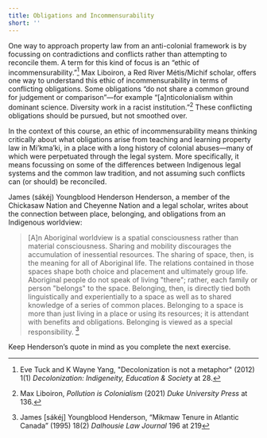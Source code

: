 ```yaml
---
title: Obligations and Incommensurability
short: ''
---
```


One way to approach property law from an anti-colonial framework is by focussing on contradictions and conflicts rather than attempting to reconcile them. A term for this kind of focus is an “ethic of incommensurability.”[^tuckyang] Max Liboiron, a Red River Métis/Michif scholar, offers one way to understand this ethic of incommensurability in terms of conflicting obligations. Some obligations “do not share a common ground for judgement or comparison”—for example “[a]nticolonialism within dominant science. Diversity work in a racist institution.”[^liboiron] These conflicting obligations should be pursued, but not smoothed over. 

In the context of this course, an ethic of incommensurability means thinking critically about what obligations arise from teaching and learning property law in Mi’kma’ki, in a place with a long history of colonial abuses—many of which were perpetuated through the legal system. More specifically, it means focussing on some of the differences between Indigenous legal systems and the common law tradition, and not assuming such conflicts can (or should) be reconciled. 

James (sákéj) Youngblood Henderson Henderson, a member of the Chickasaw Nation and Cheyenne Nation and a legal scholar, writes about the connection between place, belonging, and obligations from an Indigenous worldview: 
> [A]n Aboriginal worldview is a spatial consciousness rather than material consciousness. Sharing and mobility discourages the accumulation of inessential resources. The sharing of space, then, is the meaning for all of Aboriginal life. The relations contained in those spaces shape both choice and placement and ultimately group life. Aboriginal people do not speak of living "there"; rather, each family or person "belongs" to the space. Belonging, then, is directly tied both linguistically and experientially to a space as well as to shared knowledge of a series of common places. Belonging to a space is more than just living in a place or using its resources; it is attendant with benefits and obligations. Belonging is viewed as a special responsibility. [^henderson] 

Keep Henderson’s quote in mind as you complete the next exercise.

[^tuckyang]: Eve Tuck and K Wayne Yang, "Decolonization is not a metaphor" (2012) 1(1) *Decolonization: Indigeneity, Education & Society* at 28.
[^liboiron]: Max Liboiron, *Pollution is Colonialism* (2021) *Duke University Press* at 136.
[^henderson]: James [sákéj] Youngblood Henderson, “Mikmaw Tenure in Atlantic Canada” (1995) 18(2) _Dalhousie Law Journal_ 196 at 219
